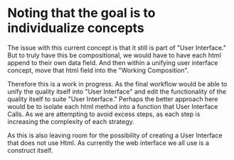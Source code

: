 # Noting that the goal is to individualize concepts
The issue with this current concept is that it still is part of "User Interface."
But to truly have this be compositional, we would have to have each html append to their own data field.
And then within a unifying user interface concept, move that html field into the "Working Composition".

Therefore this is a work in progress. As the final workflow would be able to unify the quality itself into "User Interface" and edit the functionality of the quality itself to suite "User Interface." Perhaps the better approach here would be to isolate each html method into a function that User Interface Calls. As we are attempting to avoid excess steps, as each step is increasing the complexity of each strategy.

As this is also leaving room for the possibility of creating a User Interface that does not use Html. As currently the web interface we all use is a construct itself.